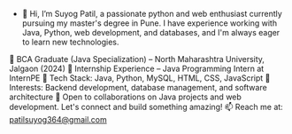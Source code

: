 - 👋 Hi, I’m Suyog Patil, a passionate python and web enthusiast currently pursuing my master's degree in Pune. I have experience working with Java, Python, web development, and databases, and I'm always eager to learn new technologies.

🔹 BCA Graduate (Java Specialization) – North Maharashtra University, Jalgaon (2024)
🔹 Internship Experience – Java Programming Intern at InternPE
🔹 Tech Stack: Java, Python, MySQL, HTML, CSS, JavaScript
🔹 Interests: Backend development, database management, and software architecture
🚀 Open to collaborations on Java projects and web development. Let's connect and build something amazing!
📫 Reach me at: patilsuyog364@gmail.com
